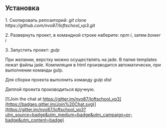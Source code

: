<h2>Установка</h2>
<p>1. Скопировать репозиторий: <i>git clone https://github.com/nvo87/loftschool_vp3.git</i></p>
<p>2. Развернуть проект, в командной строке наберите: <i>npm i</i>, затем  <i>bower i</i></p>
<p>3. Запустить проект: <i>gulp</i></p>

При желании, верстку можно осуществлять на jade. В папке templates лежат файлы jade. Компиляция в html производится автоматически, при выполнении команды gulp.

Для сборки проекта выполнить команду <i>gulp dist</i>

Деплой проекта производиться вручную.


[![Join the chat at https://gitter.im/nvo87/loftschool_vp3](https://badges.gitter.im/Join%20Chat.svg)](https://gitter.im/nvo87/loftschool_vp3?utm_source=badge&utm_medium=badge&utm_campaign=pr-badge&utm_content=badge)
